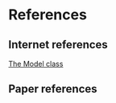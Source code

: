 # References
## Internet references
[The Model class](https://keras.io/api/models/model/)

## Paper references

